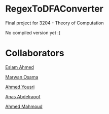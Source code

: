 # RegexToDFAConverter

Final project for 3204 - Theory of Computation

No compiled version yet :(

# Collaborators

[Eslam Ahmed](https://github.com/illusorist)

[Marwan Osama](github.com/maro7420)

[Ahmed Yousri](github.com/v0id)

[Anas Abdelraoof](github.com/AnasAbdelraoof04)

[Ahmed Mahmoud](github.com/AhmedMahmoud195)
